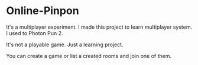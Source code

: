 # Online-Pinpon

It's a multiplayer experiment. I made this project to learn multiplayer system. I used to Photon Pun 2.

It's not a playable game. Just a learning project.

You can create a game or list a created rooms and join one of them.
